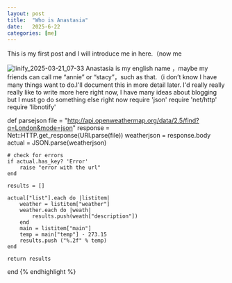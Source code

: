 ```yaml
---
layout: post
title:  "Who is Anastasia"
date:   2025-6-22
categories: [me]
---
```

This is my first post and I will introduce me in here.（now me

![linify_2025-03-21_07-33](https://github.com/user-attachments/assets/d3178669-52ec-4099-a42d-2a4474898624)
Anastasia is my english name ，maybe my friends can call me “annie” or “stacy”，such as that.（i don’t know
I have many things want to do.I'll document this in more detail later.
I'd really really really like to write more here right now, I have many ideas about blogging but I must go do something else right now
require 'json'
require 'net/http'
require 'libnotify'

def parsejson
    file = "http://api.openweathermap.org/data/2.5/find?q=London&mode=json"
    response = Net::HTTP.get_response(URI.parse(file))
    weatherjson = response.body
    actual = JSON.parse(weatherjson)

    # check for errors
    if actual.has_key? 'Error'
        raise "error with the url"
    end

    results = []

    actual["list"].each do |listitem|
        weather = listitem["weather"]
        weather.each do |weath|
            results.push(weath["description"])
        end
        main = listitem["main"]
        temp = main["temp"] - 273.15
        results.push ("%.2f" % temp)
    end

    return results
end
{% endhighlight %}
